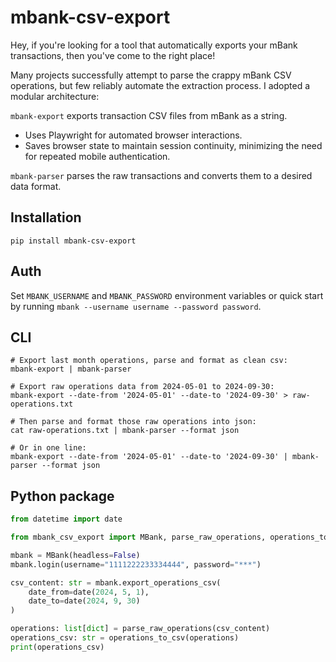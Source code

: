 # mbank-csv-export

Hey, if you're looking for a tool that automatically exports your mBank transactions, then you've come to the right place!

Many projects successfully attempt to parse the crappy mBank CSV operations, but few reliably automate the extraction process. 
I adopted a modular architecture:

`mbank-export` exports transaction CSV files from mBank as a string.
 - Uses Playwright for automated browser interactions.
 - Saves browser state to maintain session continuity, minimizing the need for repeated mobile authentication.

`mbank-parser` parses the raw transactions and converts them to a desired data format.

## Installation
```shell
pip install mbank-csv-export
```

## Auth
Set `MBANK_USERNAME` and `MBANK_PASSWORD` environment variables or quick start by running `mbank --username username --password password`.

## CLI
```shell
# Export last month operations, parse and format as clean csv:  
mbank-export | mbank-parser

# Export raw operations data from 2024-05-01 to 2024-09-30:  
mbank-export --date-from '2024-05-01' --date-to '2024-09-30' > raw-operations.txt

# Then parse and format those raw operations into json:  
cat raw-operations.txt | mbank-parser --format json

# Or in one line:  
mbank-export --date-from '2024-05-01' --date-to '2024-09-30' | mbank-parser --format json
```

## Python package
```python
from datetime import date

from mbank_csv_export import MBank, parse_raw_operations, operations_to_csv

mbank = MBank(headless=False)
mbank.login(username="1111222233334444", password="***")

csv_content: str = mbank.export_operations_csv(
    date_from=date(2024, 5, 1), 
    date_to=date(2024, 9, 30)
)

operations: list[dict] = parse_raw_operations(csv_content)
operations_csv: str = operations_to_csv(operations)
print(operations_csv)
```







